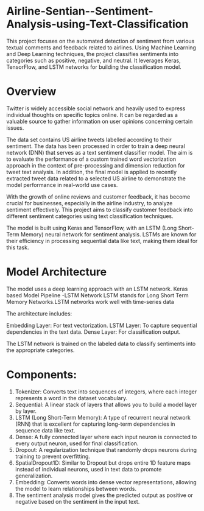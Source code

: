 # Airline-Sentian--Sentiment-Analysis-using-Text-Classification

This project focuses on the automated detection of sentiment from various textual comments and feedback related to airlines. Using Machine Learning and Deep Learning techniques, the project classifies sentiments into categories such as positive, negative, and neutral. It leverages Keras, TensorFlow, and LSTM networks for building the classification model.

# Overview 
Twitter is widely accessible social network and heavily used to express individual thoughts on specific topics online. It can be regarded as a valuable source to gather information on user opinions concerning certain issues. 

The data set contains US airline tweets labelled according to their sentiment. The data has been processed in order to train a deep neural network (DNN) that serves as a text sentiment classifier model. The aim is to evaluate the performance of a custom trained word vectorization approach in the context of pre-processing and dimension reduction for tweet text analysis. In addition, the final model is applied to recently extracted tweet data related to a selected US airline to demonstrate the model performance in real-world use cases.

With the growth of online reviews and customer feedback, it has become crucial for businesses, especially in the airline industry, to analyze sentiment effectively. This project aims to classify customer feedback into different sentiment categories using text classification techniques.

The model is built using Keras and TensorFlow, with an LSTM (Long Short-Term Memory) neural network for sentiment analysis. LSTMs are known for their efficiency in processing sequential data like text, making them ideal for this task.

# Model Architecture
The model uses a deep learning approach with an LSTM network. 
Keras based Model Pipeline -LSTM Network
LSTM stands for Long Short Term Memory Networks.LSTM networks work well with time-series data

The architecture includes:

Embedding Layer: For text vectorization.
LSTM Layer: To capture sequential dependencies in the text data.
Dense Layer: For classification output.

The LSTM network is trained on the labeled data to classify sentiments into the appropriate categories.


# Components: 
1. Tokenizer: Converts text into sequences of integers, where each integer represents a word in the dataset vocabulary.
2. Sequential: A linear stack of layers that allows you to build a model layer by layer.
3. LSTM (Long Short-Term Memory): A type of recurrent neural network (RNN) that is excellent for capturing long-term dependencies in sequence data like text.
4. Dense: A fully connected layer where each input neuron is connected to every output neuron, used for final classification.
5. Dropout: A regularization technique that randomly drops neurons during training to prevent overfitting.
6. SpatialDropout1D: Similar to Dropout but drops entire 1D feature maps instead of individual neurons, used in text data to promote generalization.
7. Embedding: Converts words into dense vector representations, allowing the model to learn relationships between words.
8. The sentiment analysis model gives the predicted output as positive or negative based on the sentiment in the input text.



